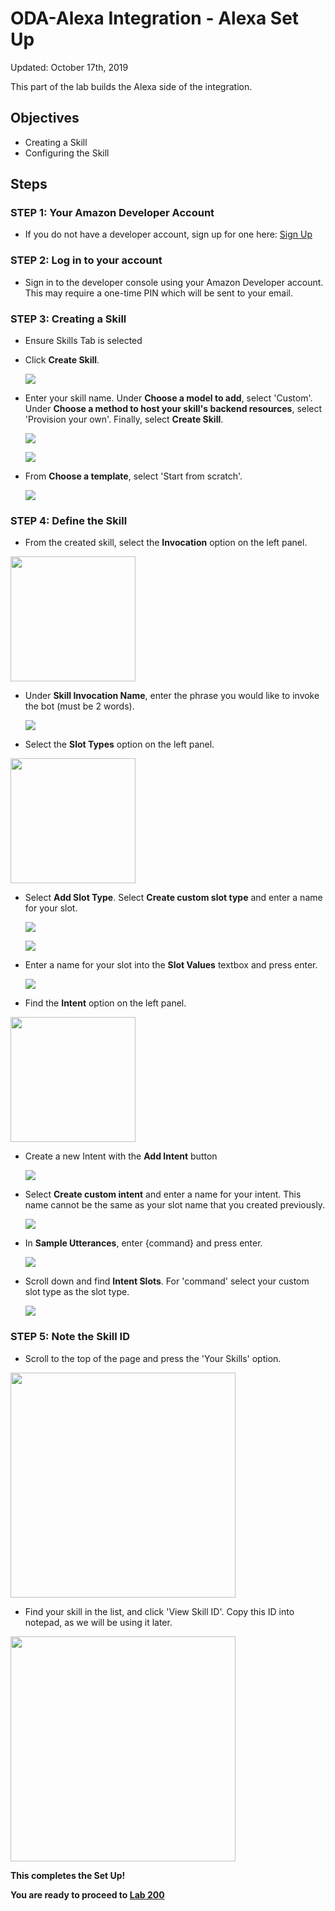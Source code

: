 # ODA-Alexa Integration - Alexa Set Up

Updated: October 17th, 2019

This part of the lab builds the Alexa side of the integration.

## Objectives

- Creating a Skill
- Configuring the Skill

## Steps

### **STEP 1**: Your Amazon Developer Account

- If you do not have a developer account, sign up for one here: [Sign Up](https://developer.amazon.com/en-US/alexa/alexa-skills-kit/start)

### **STEP 2**: Log in to your account

- Sign in to the developer console using your Amazon Developer account. This may require a one-time PIN which will be sent to your email. 

### **STEP 3**: Creating a Skill

- Ensure Skills Tab is selected 

- Click **Create Skill**.

  ![](images/100ODA/alexa-create-skill-1.png)

- Enter your skill name. Under **Choose a model to add**, select 'Custom'. Under **Choose a method to host your skill's backend resources**, select 'Provision your own'. Finally, select **Create Skill**.

  ![](images/100ODA/alexa-create-skill-2.png)

  ![](images/100ODA/alexa-create-skill-3.png)

- From **Choose a template**, select 'Start from scratch'.

  ![](images/100ODA/alexa-create-skill-4.png)

### **STEP 4**: Define the Skill

- From the created skill, select the **Invocation** option on the left panel.

<img src="images/100ODA/alexa-setup-skill-1.png" alt="" style="
    width: 200px;">

- Under **Skill Invocation Name**, enter the phrase you would like to invoke the bot (must be 2 words).

  ![](images/100ODA/alexa-setup-skill-2.png)

- Select the **Slot Types** option on the left panel. 

<img src="images/100ODA/alexa-setup-skill-3.png" alt="" style="
    width: 200px;">

- Select **Add Slot Type**. Select **Create custom slot type** and enter a name for your slot. 

  ![](images/100ODA/alexa-setup-skill-4.png)

  ![](images/100ODA/alexa-setup-skill-5.png)

- Enter a name for your slot into the **Slot Values** textbox and press enter. 

  ![](images/100ODA/alexa-setup-skill-6.png)

- Find the **Intent** option on the left panel.

<img src="images/100ODA/alexa-setup-skill-7.png" alt="" style="
    width: 200px;">

- Create a new Intent with the **Add Intent** button

  ![](images/100ODA/alexa-setup-skill-8.png)

- Select **Create custom intent** and enter a name for your intent. This name cannot be the same as your slot name that you created previously. 

  ![](images/100ODA/alexa-setup-skill-9.png)

- In **Sample Utterances**, enter {command} and press enter. 

  ![](images/100ODA/alexa-setup-skill-10.png)

- Scroll down and find **Intent Slots**. For 'command' select your custom slot type as the slot type. 

  ![](images/100ODA/alexa-setup-skill-11.png)

### **STEP 5**: Note the Skill ID

- Scroll to the top of the page and press the 'Your Skills' option. 

<img src="images/100ODA/alexa-setup-skill-12.png" alt="" style="
    width: 360px;">

- Find your skill in the list, and click 'View Skill ID'. Copy this ID into notepad, as we will be using it later. 

<img src="images/100ODA/alexa-setup-skill-13.png" alt="" style="
    width: 360px;">

**This completes the Set Up!**

**You are ready to proceed to [Lab 200](ODA-Alexa-200.md)**

